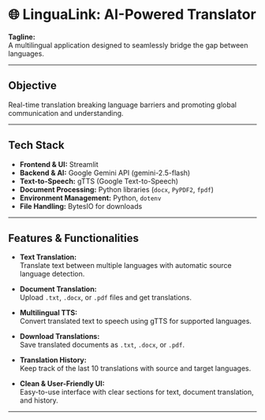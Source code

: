 # 🌐 LinguaLink: AI-Powered Translator

**Tagline:**  
A multilingual application designed to seamlessly bridge the gap between languages.

---

## Objective

Real-time translation breaking language barriers and promoting global communication and understanding.

---

## Tech Stack

- **Frontend & UI:** Streamlit  
- **Backend & AI:** Google Gemini API (gemini-2.5-flash)  
- **Text-to-Speech:** gTTS (Google Text-to-Speech)  
- **Document Processing:** Python libraries (`docx`, `PyPDF2`, `fpdf`)  
- **Environment Management:** Python, `dotenv`  
- **File Handling:** BytesIO for downloads  

---

## Features & Functionalities

- **Text Translation:**  
  Translate text between multiple languages with automatic source language detection.  

- **Document Translation:**  
  Upload `.txt`, `.docx`, or `.pdf` files and get translations.  

- **Multilingual TTS:**  
  Convert translated text to speech using gTTS for supported languages.  

- **Download Translations:**  
  Save translated documents as `.txt`, `.docx`, or `.pdf`.  

- **Translation History:**  
  Keep track of the last 10 translations with source and target languages.  

- **Clean & User-Friendly UI:**  
  Easy-to-use interface with clear sections for text, document translation, and history.  

---

